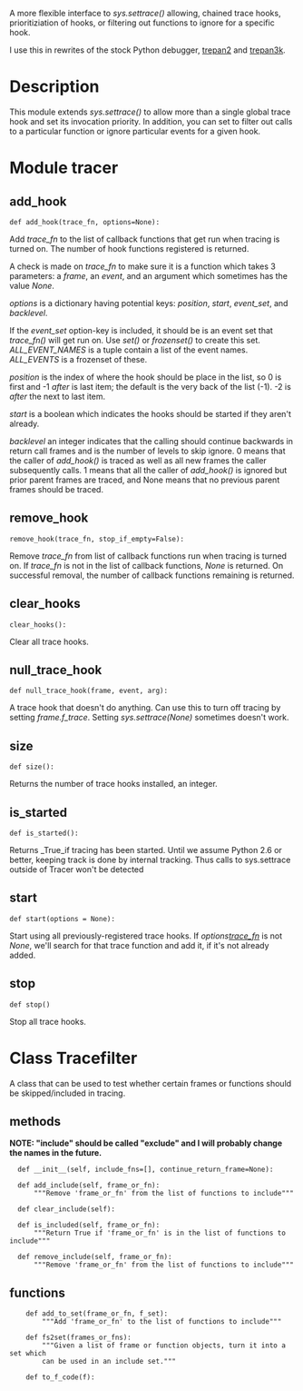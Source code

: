 

A more flexible interface to _sys.settrace()_ allowing, chained trace hooks, prioritiziation of hooks, or filtering out functions to ignore for a specific hook.

I use this in rewrites of the stock Python debugger, [trepan2](http://code.google.com/p/pydbgr) and [trepan3k](http://code.google.com/p/python3-trepan).

# Description #

This module extends _sys.settrace()_ to allow more than a single global trace hook and set its invocation priority. In addition, you can set to filter out calls to a particular function or ignore particular events for a given hook.

# Module tracer #

## add\_hook ##

` def add_hook(trace_fn, options=None): `

Add _trace\_fn_ to the list of callback functions that get run when
tracing is turned on. The number of hook functions registered is
returned.

A check is made on _trace\_fn_ to make sure it is a function which
takes 3 parameters: a _frame_, an _event_, and an argument which sometimes
has the value _None_.

_options_ is a dictionary having potential keys: _position_, _start_,
_event\_set_, and _backlevel_.

If the _event\_set_ option-key is included, it should be is an event set
that _trace\_fn()_ will get run on. Use _set()_ or _frozenset()_ to create this
set. _ALL\_EVENT\_NAMES_ is a tuple contain a list of the event
names. _ALL\_EVENTS_ is a frozenset of these.

_position_ is the index of where the hook should be place in the list,
so 0 is first and -1 _after_ is last item; the default is the very
back of the list (-1). -2 is _after_ the next to last item.

_start_ is a boolean which indicates the hooks should be started if
they aren't already.

_backlevel_ an integer indicates that the calling should continue
backwards in return call frames and is the number of levels to skip
ignore. 0 means that the caller of _add\_hook()_ is traced as well as all
new frames the caller subsequently calls. 1 means that all the caller
of _add\_hook()_ is ignored but prior parent frames are traced, and None
means that no previous parent frames should be traced.

## remove\_hook ##
` remove_hook(trace_fn, stop_if_empty=False): `

Remove _trace\_fn_ from list of callback functions run when
tracing is turned on. If _trace\_fn_ is not in the list of
callback functions, _None_ is returned. On successful
removal, the number of callback functions remaining is
returned.

## clear\_hooks ##

` clear_hooks(): `

Clear all trace hooks.

## null\_trace\_hook ##

` def null_trace_hook(frame, event, arg): `

A trace hook that doesn't do anything. Can use this to turn off
tracing by setting _frame.f\_trace_. Setting _sys.settrace(None)_ sometimes
doesn't work.

## size ##

` def size(): `

Returns the number of trace hooks installed, an integer.

## is\_started ##

` def is_started(): `

Returns _True_if tracing has been started. Until we assume Python 2.6
or better, keeping track is done by internal tracking. Thus calls to
sys.settrace outside of Tracer won't be detected


## start ##

`def start(options = None):`

Start using all previously-registered trace hooks. If
_options[trace\_fn](trace_fn.md)_ is not _None_, we'll search for that trace
function and add it, if it's not already added.

## stop ##

`def stop()`

Stop all trace hooks.

# Class Tracefilter #

A class that can be used to test whether certain frames or functions should be skipped/included in tracing.

## methods ##

**NOTE: "include" should be called "exclude" and I will probably change the names in the future.**

```
  def __init__(self, include_fns=[], continue_return_frame=None):
  
  def add_include(self, frame_or_fn):
      """Remove 'frame_or_fn' from the list of functions to include"""
  
  def clear_include(self):
  
  def is_included(self, frame_or_fn):
      """Return True if 'frame_or_fn' is in the list of functions to include"""
  
  def remove_include(self, frame_or_fn):
      """Remove 'frame_or_fn' from the list of functions to include"""
```

## functions ##

```
    def add_to_set(frame_or_fn, f_set):
        """Add 'frame_or_fn' to the list of functions to include"""
    
    def fs2set(frames_or_fns):
        """Given a list of frame or function objects, turn it into a set which
        can be used in an include set."""
    
    def to_f_code(f):
```